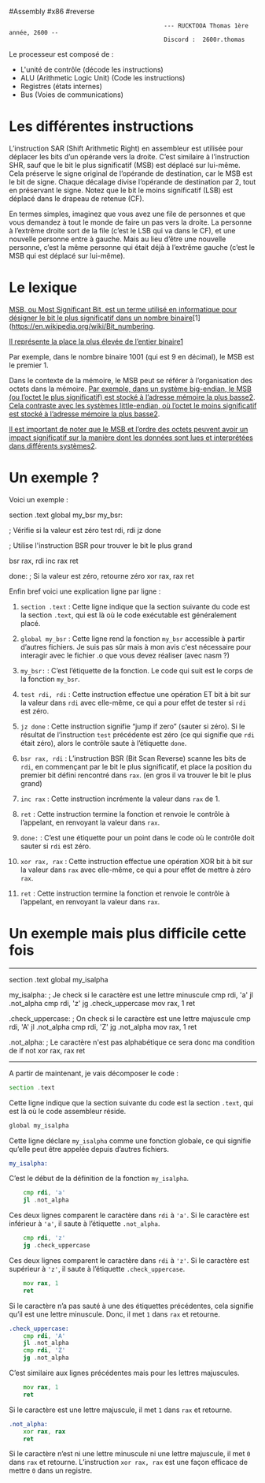 #Assembly #x86 #reverse

												--- RUCKTOOA Thomas 1ère année, 2600 --
												Discord :  2600r.thomas

Le processeur est composé de : 

- L'unité de contrôle (décode les instructions)
- ALU (Arithmetic Logic Unit) (Code les instructions)
- Registres (états internes)
- Bus (Voies de communications)

# Les différentes instructions

L’instruction SAR (Shift Arithmetic Right) en assembleur est utilisée pour déplacer les bits d’un opérande vers la droite. C’est similaire à l’instruction SHR, sauf que le bit le plus significatif (MSB) est déplacé sur lui-même. Cela préserve le signe original de l’opérande de destination, car le MSB est le bit de signe. Chaque décalage divise l’opérande de destination par 2, tout en préservant le signe. Notez que le bit le moins significatif (LSB) est déplacé dans le drapeau de retenue (CF).

En termes simples, imaginez que vous avez une file de personnes et que vous demandez à tout le monde de faire un pas vers la droite. La personne à l’extrême droite sort de la file (c’est le LSB qui va dans le CF), et une nouvelle personne entre à gauche. Mais au lieu d’être une nouvelle personne, c’est la même personne qui était déjà à l’extrême gauche (c’est le MSB qui est déplacé sur lui-même).

# Le lexique

[MSB, ou Most Significant Bit, est un terme utilisé en informatique pour désigner le bit le plus significatif dans un nombre binaire](https://en.wikipedia.org/wiki/Bit_numbering)[1](https://en.wikipedia.org/wiki/Bit_numbering.

[Il représente la place la plus élevée de l’entier binaire](https://en.wikipedia.org/wiki/Bit_numbering)[1](https://en.wikipedia.org/wiki/Bit_numbering)

Par exemple, dans le nombre binaire 1001 (qui est 9 en décimal), le MSB est le premier 1.

Dans le contexte de la mémoire, le MSB peut se référer à l’organisation des octets dans la mémoire. [Par exemple, dans un système big-endian, le MSB (ou l’octet le plus significatif) est stocké à l’adresse mémoire la plus basse](https://www.allaboutcircuits.com/technical-articles/big-endian-little-endian-endianness-byte-arrangement-digital-systems/)[2](https://www.allaboutcircuits.com/technical-articles/big-endian-little-endian-endianness-byte-arrangement-digital-systems/). [Cela contraste avec les systèmes little-endian, où l’octet le moins significatif est stocké à l’adresse mémoire la plus basse](https://en.wikipedia.org/wiki/Bit_numbering)[2](https://www.allaboutcircuits.com/technical-articles/big-endian-little-endian-endianness-byte-arrangement-digital-systems/).

[Il est important de noter que le MSB et l’ordre des octets peuvent avoir un impact significatif sur la manière dont les données sont lues et interprétées dans différents systèmes](https://en.wikipedia.org/wiki/Bit_numbering)[2](https://www.allaboutcircuits.com/technical-articles/big-endian-little-endian-endianness-byte-arrangement-digital-systems/).

# Un exemple ? 

Voici un exemple :

section .text 
global my_bsr my_bsr: 

; Vérifie si la valeur est zéro 
test rdi, rdi 
jz done 

; Utilise l'instruction BSR pour trouver le bit le plus grand 

bsr rax, rdi 
inc rax 
ret 

done: 
; Si la valeur est zéro, retourne zéro
 xor rax, rax ret


Enfin bref voici une explication ligne par ligne : 



1. `section .text` : Cette ligne indique que la section suivante du code est la section `.text`, qui est là où le code exécutable est généralement placé.
    
2. `global my_bsr` : Cette ligne rend la fonction `my_bsr` accessible à partir d’autres fichiers. Je suis pas sûr mais à mon avis c'est nécessaire pour interagir avec le fichier .o que vous devez réaliser (avec nasm ?)
    
3. `my_bsr:` : C’est l’étiquette de la fonction. Le code qui suit est le corps de la fonction `my_bsr`.
    
4. `test rdi, rdi` : Cette instruction effectue une opération ET bit à bit sur la valeur dans `rdi` avec elle-même, ce qui a pour effet de tester si `rdi` est zéro.
    
5. `jz done` : Cette instruction signifie “jump if zero” (sauter si zéro). Si le résultat de l’instruction `test` précédente est zéro (ce qui signifie que `rdi` était zéro), alors le contrôle saute à l’étiquette `done`.
    
6. `bsr rax, rdi` : L’instruction BSR (Bit Scan Reverse) scanne les bits de `rdi`, en commençant par le bit le plus significatif, et place la position du premier bit défini rencontré dans `rax`. (en gros il va trouver le bit le plus grand)
    
7. `inc rax` : Cette instruction incrémente la valeur dans `rax` de 1.
    
8. `ret` : Cette instruction termine la fonction et renvoie le contrôle à l’appelant, en renvoyant la valeur dans `rax`.
    
9. `done:` : C’est une étiquette pour un point dans le code où le contrôle doit sauter si `rdi` est zéro.
    
10. `xor rax, rax` : Cette instruction effectue une opération XOR bit à bit sur la valeur dans `rax` avec elle-même, ce qui a pour effet de mettre à zéro `rax`.
    
11. `ret` : Cette instruction termine la fonction et renvoie le contrôle à l’appelant, en renvoyant la valeur dans `rax`.
    



# Un exemple mais plus difficile cette fois 

______________________________________________________________________________

section .text
global my_isalpha

my_isalpha:
    ; Je check  si le caractère est une lettre minuscule
    cmp rdi, 'a'
    jl .not_alpha
    cmp rdi, 'z'
    jg .check_uppercase
    mov rax, 1
    ret

.check_uppercase:
    ; On check si le caractère est une lettre majuscule
    cmp rdi, 'A'
    jl .not_alpha
    cmp rdi, 'Z'
    jg .not_alpha
    mov rax, 1
    ret

.not_alpha:
    ; Le caractère n'est pas alphabétique ce sera donc ma condition de if not
    xor rax, rax
    ret
___________________________________________________

A partir de maintenant, je vais décomposer le code :

```asm
section .text
```

Cette ligne indique que la section suivante du code est la section `.text`, qui est là où le code assembleur réside.

```asm
global my_isalpha
```

Cette ligne déclare `my_isalpha` comme une fonction globale, ce qui signifie qu’elle peut être appelée depuis d’autres fichiers.

```asm
my_isalpha:
```

C’est le début de la définition de la fonction `my_isalpha`.

```asm
    cmp rdi, 'a'
    jl .not_alpha
```

Ces deux lignes comparent le caractère dans `rdi` à `'a'`. Si le caractère est inférieur à `'a'`, il saute à l’étiquette `.not_alpha`.

```asm
    cmp rdi, 'z'
    jg .check_uppercase
```

Ces deux lignes comparent le caractère dans `rdi` à `'z'`. Si le caractère est supérieur à `'z'`, il saute à l’étiquette `.check_uppercase`.

```asm
    mov rax, 1
    ret
```

Si le caractère n’a pas sauté à une des étiquettes précédentes, cela signifie qu’il est une lettre minuscule. Donc, il met `1` dans `rax` et retourne.

```asm
.check_uppercase:
    cmp rdi, 'A'
    jl .not_alpha
    cmp rdi, 'Z'
    jg .not_alpha
```

C’est similaire aux lignes précédentes mais pour les lettres majuscules.

```asm
    mov rax, 1
    ret
```

Si le caractère est une lettre majuscule, il met `1` dans `rax` et retourne.

```asm
.not_alpha:
    xor rax, rax
    ret
```

Si le caractère n’est ni une lettre minuscule ni une lettre majuscule, il met `0` dans `rax` et retourne. L’instruction `xor rax, rax` est une façon efficace de mettre `0` dans un registre.
